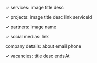 ✓ services:
    image
    title
    desc

✓ projects:
    image
    title
    desc
    link
    serviceId

✓ partners: 
    image
    name

✓ social medias:
    link

company details:
    about
    email
    phone

✓ vacancies:
    title
    desc
    endsAt